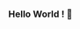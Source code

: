 ### Hello World ! 👋

<!--
**matheusbrisqui/matheusbrisqui** is a ✨ _special_ ✨ repository because its `README.md` (this file) appears on your GitHub profile.

Eu sou Matheus Brisqui Martinez<br><br>🎓 Atualmente, estudo Engenharia de Software na Universidade da FIAP<br><br>Sou apaixonado por desenvolvimento de software e tecnologia !<br><br> 🚀 Estou constantemente aprendendo e aprimorando minhas habilidades para criar soluções incríveis.<br><br>No momento, estou trabalhando em projetos pessoais e para aumentar meu portifólio, porém sempre aberto a novas experiências.<br><br>Me encontre no Linkedin ! <br><br>Para entrar em contato comigo, siga esse endereço de e-mail mabrisqui@gmail.com<br><br>📄 Confira meus projetos e contribuições no meu perfil do GitHub.<br><br>Obrigado pela visita, volte sempre !
 
 
# 💻 Tech Stack:
![HTML5](https://img.shields.io/badge/html5-%23E34F26.svg?style=for-the-badge&logo=html5&logoColor=white) ![JavaScript](https://img.shields.io/badge/javascript-%23323330.svg?style=for-the-badge&logo=javascript&logoColor=%23F7DF1E) ![C](https://img.shields.io/badge/c-%2300599C.svg?style=for-the-badge&logo=c&logoColor=white) ![CSS3](https://img.shields.io/badge/css3-%231572B6.svg?style=for-the-badge&logo=css3&logoColor=white) ![Python](https://img.shields.io/badge/python-3670A0?style=for-the-badge&logo=python&logoColor=ffdd54) ![React](https://img.shields.io/badge/react-%2320232a.svg?style=for-the-badge&logo=react&logoColor=%2361DAFB) ![Bootstrap](https://img.shields.io/badge/bootstrap-%238511FA.svg?style=for-the-badge&logo=bootstrap&logoColor=white)
